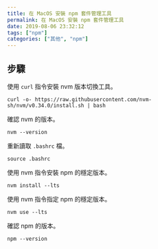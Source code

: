 ```yaml
---
title: 在 MacOS 安裝 npm 套件管理工具
permalink: 在 MacOS 安裝 npm 套件管理工具
date: 2019-08-06 23:32:12
tags: ["npm"]
categories: ["其他", "npm"]
---
```


## 步驟

使用 `curl` 指令安裝 nvm 版本切換工具。

```CMD
curl -o- https://raw.githubusercontent.com/nvm-sh/nvm/v0.34.0/install.sh | bash
```

確認 nvm 的版本。

```CMD
nvm --version
```

重新讀取 `.bashrc` 檔。

```CMD
source .bashrc
```

使用 nvm 指令安裝 npm 的穩定版本。

```CMD
nvm install --lts
```

使用 nvm 指令指定 npm 的穩定版本。

```CMD
nvm use --lts
```

確認 npm 的版本。

```CMD
npm --version
```
